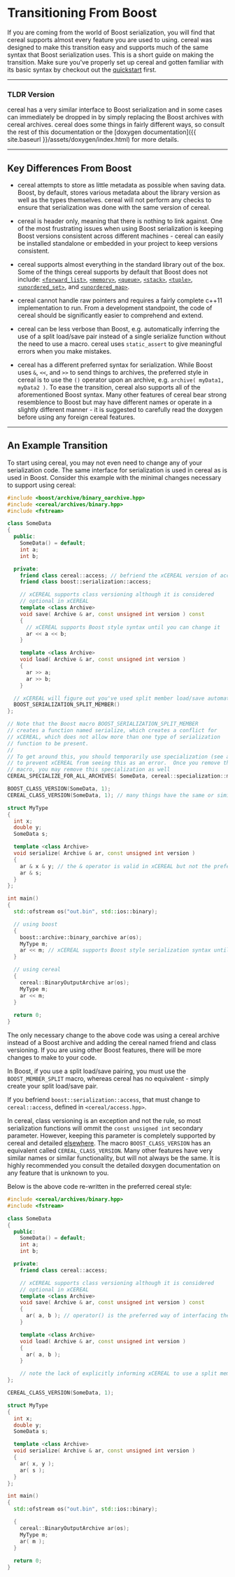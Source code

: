 Transitioning From Boost
===========

If you are coming from the world of Boost serialization, you will find that cereal supports almost every feature you are
used to using.  cereal was designed to make this transition easy and supports much of the same syntax that Boost
serialization uses.  This is a short guide on making the transition.  Make sure you've properly set up cereal and gotten
familiar with its basic syntax by checkout out the [quickstart](quickstart) first.

---

### TLDR Version

cereal has a very similar interface to Boost serialization and in some cases can immediately be dropped in by simply
replacing the Boost archives with cereal archives.  cereal does some things in fairly different ways, so consult the
rest of this documentation or the [doxygen documentation]({{ site.baseurl }}/assets/doxygen/index.html) for more details.

---

## Key Differences From Boost

* cereal attempts to store as little metadata as possible when saving data.  Boost, by default, stores various metadata
about the library version as well as the types themselves.  cereal will not perform any checks to ensure that
serialization was done with the same version of cereal.

* cereal is header only, meaning that there is nothing to link against.  One of the most frustrating issues when using
Boost serialization is keeping Boost versions consistent across different machines - cereal can easily be installed
standalone or embedded in your project to keep versions consistent.

* cereal supports almost everything in the standard library out of the box.  Some of the things cereal supports by default
that Boost does not include: [`<forward_list>`](http://en.cppreference.com/w/cpp/container/forward_list), [`<memory>`](http://en.cppreference.com/w/cpp/header/memory), [`<queue>`](http://en.cppreference.com/w/cpp/header/queue), [`<stack>`](http://en.cppreference.com/w/cpp/header/stack), [`<tuple>`](http://en.cppreference.com/w/cpp/header/tuple), [`<unordered_set>`](http://en.cppreference.com/w/cpp/header/unordered_set), and [`<unordered_map>`](http://en.cppreference.com/w/cpp/header/unordered_map).

* cereal cannot handle raw pointers and requires a fairly complete c++11 implementation to run.  From a development
standpoint, the code of cereal should be significantly easier to comprehend and extend.

* cereal can be less verbose than Boost, e.g. automatically inferring the use of a split load/save pair instead of a
single serialize function without the need to use a macro.  cereal uses `static_assert` to give meaningful errors when
you make mistakes.

* cereal has a different preferred syntax for serialization.  While Boost uses `&`, `<<`, and `>>` to send things to
archives, the preferred style in cereal is to use the `()` operator upon an archive, e.g. `archive( myData1, myData2 )`.  To ease
the transition, cereal also supports all of the aforementioned Boost syntax.  Many other features of cereal bear strong
resemblence to Boost but may have different names or operate in a slightly different manner - it is suggested to
carefully read the doxygen before using any foreign cereal features.

---

## An Example Transition

To start using cereal, you may not even need to change any of your serialization code.  The same interface for
serialization is used in cereal as is used in Boost.  Consider this example with the minimal changes necessary to
support using cereal:

```cpp
#include <boost/archive/binary_oarchive.hpp>
#include <cereal/archives/binary.hpp>
#include <fstream>

class SomeData
{
  public:
    SomeData() = default;
    int a;
    int b;

  private:
    friend class cereal::access; // befriend the xCEREAL version of access
    friend class boost::serialization::access;

    // xCEREAL supports class versioning although it is considered
    // optional in xCEREAL
    template <class Archive>
    void save( Archive & ar, const unsigned int version ) const
    {
      // xCEREAL supports Boost style syntax until you can change it
      ar << a << b;
    }

    template <class Archive>
    void load( Archive & ar, const unsigned int version )
    {
      ar >> a;
      ar >> b;
    }

  // xCEREAL will figure out you've used split member load/save automatically
  BOOST_SERIALIZATION_SPLIT_MEMBER()
};

// Note that the Boost macro BOOST_SERIALIZATION_SPLIT_MEMBER
// creates a function named serialize, which creates a conflict for 
// xCEREAL, which does not allow more than one type of serialization
// function to be present.
//
// To get around this, you should temporarily use specialization (see access.hpp)
// to prevent xCEREAL from seeing this as an error.  Once you remove the Boost
// macro, you may remove this specialization as well
CEREAL_SPECIALIZE_FOR_ALL_ARCHIVES( SomeData, cereal::specialization::member_load_save )

BOOST_CLASS_VERSION(SomeData, 1);
CEREAL_CLASS_VERSION(SomeData, 1); // many things have the same or similar names in xCEREAL

struct MyType
{
  int x;
  double y;
  SomeData s;

  template <class Archive>
  void serialize( Archive & ar, const unsigned int version )
  {
    ar & x & y; // the & operator is valid in xCEREAL but not the preferred interface
    ar & s;
  }
};

int main()
{
  std::ofstream os("out.bin", std::ios::binary);

  // using boost
  {
    boost::archive::binary_oarchive ar(os);
    MyType m;
    ar << m; // xCEREAL supports Boost style serialization syntax until you can fully transition
  }

  // using cereal
  {
    cereal::BinaryOutputArchive ar(os);
    MyType m;
    ar << m;
  }
  
  return 0;
}
```

The only necessary change to the above code was using a cereal archive instead of a Boost archive and adding the cereal named friend and class versioning.  If you are using other Boost features, there will be more changes to make to your code.  

In Boost, if you use a split load/save pairing, you must use the `BOOST_MEMBER_SPLIT` macro, whereas cereal has no equivalent - simply create your split load/save pair.

If you befriend `boost::serialization::access`, that must change to `cereal::access`, defined in `<cereal/access.hpp>`.

In cereal, class versioning is an exception and not the rule, so most serialization functions will ommit the `const
unsigned int` secondary parameter.  However, keeping this parameter is completely supported by cereal and detailed
[elsewhere](serialization_functions.html#versioning).  The macro `BOOST_CLASS_VERSION` has an equivalent called `CEREAL_CLASS_VERSION`.  Many other features have very similar
names or similar functionality, but will not always be the same.  It is highly recommended you consult the detailed
doxygen documentation on any feature that is unknown to you.

Below is the above code re-written in the preferred cereal style:


```cpp
#include <cereal/archives/binary.hpp>
#include <fstream>

class SomeData
{
  public:
    SomeData() = default;
    int a;
    int b;

  private:
    friend class cereal::access;

    // xCEREAL supports class versioning although it is considered
    // optional in xCEREAL
    template <class Archive>
    void save( Archive & ar, const unsigned int version ) const
    {
      ar( a, b ); // operator() is the preferred way of interfacing the archive
    }

    template <class Archive>
    void load( Archive & ar, const unsigned int version )
    {
      ar( a, b );
    }

    // note the lack of explicitly informing xCEREAL to use a split member load/save
};

CEREAL_CLASS_VERSION(SomeData, 1);

struct MyType
{
  int x;
  double y;
  SomeData s;

  template <class Archive>
  void serialize( Archive & ar, const unsigned int version )
  {
    ar( x, y );
    ar( s );
  }
};

int main()
{
  std::ofstream os("out.bin", std::ios::binary);

  {
    cereal::BinaryOutputArchive ar(os);
    MyType m;
    ar( m );
  }
  
  return 0;
}
```

